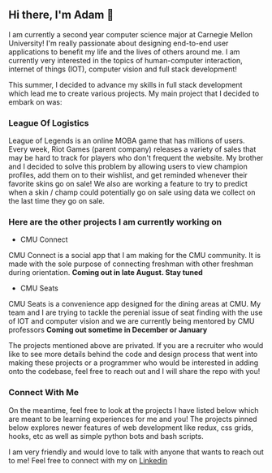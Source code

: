 ## Hi there, I'm Adam 👋

I am currently a second year computer science major at Carnegie Mellon University! I'm really passionate about designing end-to-end user applications to benefit my life and the lives of others around me. I am currently very interested in the topics of human-computer interaction, internet of things (IOT), computer vision and full stack development! 

This summer, I decided to advance my skills in full stack development which lead me to create various projects. My main project that I decided to embark on was:

### League Of Logistics 

League of Legends is an online MOBA game that has millions of users. Every week, Riot Games (parent company) releases a variety of sales that may be hard to track for players who don't frequent the website. My brother and I decided to solve this problem by allowing users to view champion profiles, add them on to their wishlist, and get reminded whenever their favorite skins go on sale! We also are working a feature to try to predict when a skin / champ could potentially go on sale using data we collect on the last time they go on sale.
  
### Here are the other projects I am currently working on

* CMU Connect

CMU Connect is a social app that I am making for the CMU community. It is made with the sole purpose of connecting freshman with other freshman during orientation. **Coming out in late August. Stay tuned**
  
* CMU Seats

CMU Seats is a convenience app designed for the dining areas at CMU. My team and I are trying to tackle the perenial issue of seat finding with the use of IOT and computer vision and we are currently being mentored by CMU professors **Coming out sometime in December or January**

The projects mentioned above are privated. If you are a recruiter who would like to see more details behind the code and design process that went into making these projects or a programmer who would be interested in adding onto the codebase, feel free to reach out and I will share the repo with you!

### Connect With Me

On the meantime, feel free to look at the projects I have listed below which are meant to be learning experiences for me and you! The projects pinned below explores newer features of web development like redux, css grids, hooks, etc as well as simple python bots and bash scripts.

I am very friendly and would love to talk with anyone that wants to reach out to me! Feel free to connect with my on [Linkedin](linkedin.com/in/adam-w-8900631aa)
<!--
**adamwang89/adamwang89** is a ✨ _special_ ✨ repository because its `README.md` (this file) appears on your GitHub profile.

